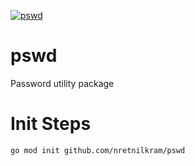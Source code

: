 [![pswd](https://github.com/nretnilkram/pswd/actions/workflows/pswd.yml/badge.svg)](https://github.com/nretnilkram/pswd/actions/workflows/pswd.yml)

# pswd
Password utility package


# Init Steps
```
go mod init github.com/nretnilkram/pswd
```
